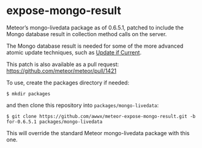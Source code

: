 # expose-mongo-result

Meteor’s mongo-livedata package as of 0.6.5.1, patched to include the
Mongo database result in collection method calls on the server.

The Mongo database result is needed for some of the more advanced
atomic update techniques, such as
[Update if Current](http://docs.mongodb.org/manual/tutorial/isolate-sequence-of-operations/#update-if-current).

This patch is also available as a pull request:
https://github.com/meteor/meteor/pull/1421

To use, create the packages directory if needed:

    $ mkdir packages

and then clone this repository into `packages/mongo-livedata`:

    $ git clone https://github.com/awwx/meteor-expose-mongo-result.git -b for-0.6.5.1 packages/mongo-livedata

This will override the standard Meteor mongo-livedata package with
this one.
